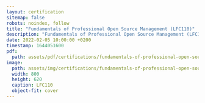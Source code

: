 ```yaml
---
layout: certification
sitemap: false
robots: noindex, follow
title: "Fundamentals of Professional Open Source Management (LFC110)"
description: "Fundamentals of Professional Open Source Management (LFC110)"
date: 2022-02-05 10:00:00 +0200
timestamp: 1644051600
pdf:
  path: assets/pdf/certifications/fundamentals-of-professional-open-source-management-lfc110.pdf
image:
  path: assets/img/certifications/fundamentals-of-professional-open-source-management-lfc110.webp
  width: 800
  height: 620
  caption: LFC110
  object-fit: cover
---
```


